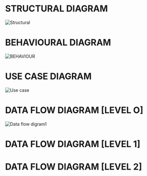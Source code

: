 # STRUCTURAL DIAGRAM

![Structural](https://user-images.githubusercontent.com/98873140/162929983-eab5b150-b30d-4e7b-b67a-6882d219a991.png)

# BEHAVIOURAL DIAGRAM

![BEHAVIOUR](https://user-images.githubusercontent.com/98873140/162944653-98dfa6ae-ab79-412e-8878-c3ed6f8ce7c5.png)

# USE CASE DIAGRAM

![Use case](https://user-images.githubusercontent.com/98873140/162932458-3038b928-6070-422c-af34-a3b98722ee6f.png)

# DATA FLOW DIAGRAM [LEVEL O]

![Data flow digram1](https://user-images.githubusercontent.com/98873140/163101449-0e400b54-7f06-4961-a824-e213a9b37bc7.png)

# DATA FLOW DIAGRAM [LEVEL 1]



# DATA FLOW DIAGRAM [LEVEL 2]

